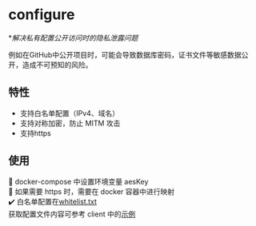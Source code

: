 # configure

**解决私有配置公开访问时的隐私泄露问题*

例如在GitHub中公开项目时，可能会导致数据库密码，证书文件等敏感数据公开，造成不可预知的风险。

## 特性

- 支持白名单配置（IPv4、域名）
- 支持对称加密，防止 MITM 攻击
- 支持https

## 使用

📌️ docker-compose 中设置环境变量 aesKey  
📌 如果需要 https 时，需要在 docker 容器中进行映射  
✔️ 白名单配置在[whitelist.txt](whitelist.txt)  
获取配置文件内容可参考 client 中的[示例](client%2Fmain.go)
